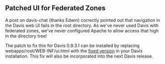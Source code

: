 ## Patched UI for Federated Zones ##

A post on davis-chat (thanks Edwin) correctly pointed out that navigation in the Davis web UI fails in the root directory. As we've never used Davis with federated zones, we've never configured Apache to allow access that high in the directory tree!

The patch to fix this for Davis 0.9.3.1 can be installed by replacing webapps/root/WEB-INF/ui.html with the [fixed version](https://projects.arcs.org.au/trac/davis/attachment/wiki/WikiStart/ui.html) in your Davis installation. This fix will also be incorporated into the next Davis release.